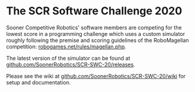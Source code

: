 # The SCR Software Challenge 2020

Sooner Competitive Robotics' software members are competing for the lowest score in a programming challenge which uses a custom simulator roughly following the premise and scoring guidelines of the RoboMagellan competition: [robogames.net/rules/magellan.php](http://robogames.net/rules/magellan.php).

The latest version of the simulator can be found at [github.com/SoonerRobotics/SCR-SWC-20/releases](https://github.com/SoonerRobotics/SCR-SWC-20/releases).

Please see the wiki at [github.com/SoonerRobotics/SCR-SWC-20/wiki](https://github.com/SoonerRobotics/SCR-SWC-20/wiki) for setup and documentation.
